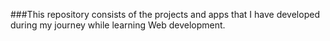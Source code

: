 ###This repository consists of the projects and apps that I have developed during my journey while learning Web development.
